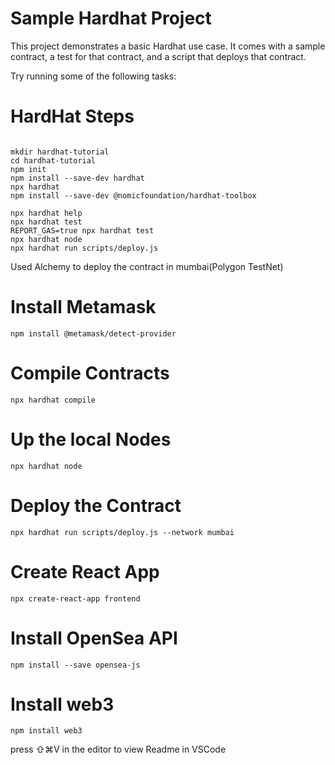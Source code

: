 # Sample Hardhat Project

This project demonstrates a basic Hardhat use case. It comes with a sample contract, a test for that contract, and a script that deploys that contract.

Try running some of the following tasks:

# HardHat Steps

```shell

mkdir hardhat-tutorial
cd hardhat-tutorial
npm init
npm install --save-dev hardhat
npx hardhat
npm install --save-dev @nomicfoundation/hardhat-toolbox

```

```shell
npx hardhat help
npx hardhat test
REPORT_GAS=true npx hardhat test
npx hardhat node
npx hardhat run scripts/deploy.js
```

Used Alchemy to deploy the contract in mumbai(Polygon TestNet)

# Install Metamask

```shell
npm install @metamask/detect-provider
```

# Compile Contracts

```shell
npx hardhat compile
```

# Up the local Nodes

```shell
npx hardhat node
```

# Deploy the Contract

```shell
npx hardhat run scripts/deploy.js --network mumbai
```

# Create React App

```shell
npx create-react-app frontend
```

# Install OpenSea API

```shell
npm install --save opensea-js
```

# Install web3

```shell
npm install web3
```

press ⇧⌘V in the editor to view Readme in VSCode
